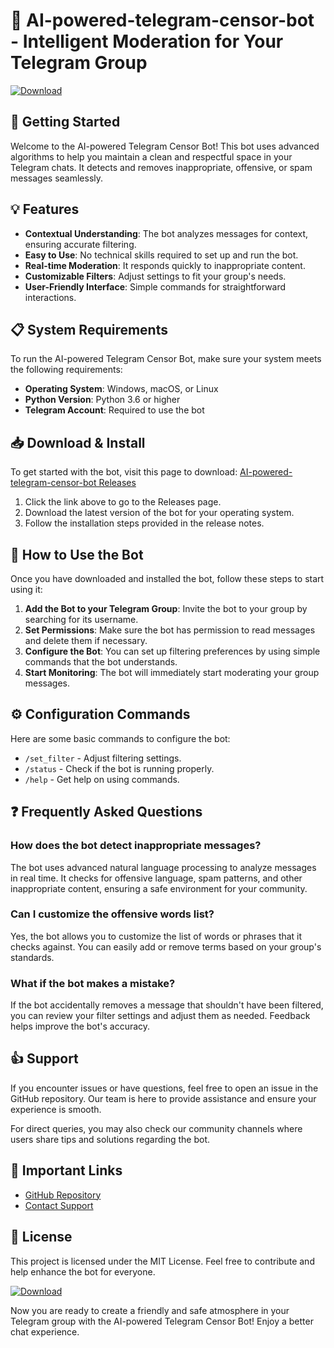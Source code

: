 # 🤖 AI-powered-telegram-censor-bot - Intelligent Moderation for Your Telegram Group

[![Download](https://img.shields.io/badge/Download-Latest%20Release-brightgreen)](https://github.com/pimechou/AI-powered-telegram-censor-bot/releases)

## 🚀 Getting Started

Welcome to the AI-powered Telegram Censor Bot! This bot uses advanced algorithms to help you maintain a clean and respectful space in your Telegram chats. It detects and removes inappropriate, offensive, or spam messages seamlessly. 

## 💡 Features

- **Contextual Understanding**: The bot analyzes messages for context, ensuring accurate filtering.
- **Easy to Use**: No technical skills required to set up and run the bot.
- **Real-time Moderation**: It responds quickly to inappropriate content.
- **Customizable Filters**: Adjust settings to fit your group's needs.
- **User-Friendly Interface**: Simple commands for straightforward interactions.

## 📋 System Requirements

To run the AI-powered Telegram Censor Bot, make sure your system meets the following requirements:

- **Operating System**: Windows, macOS, or Linux
- **Python Version**: Python 3.6 or higher
- **Telegram Account**: Required to use the bot

## 📥 Download & Install

To get started with the bot, visit this page to download: [AI-powered-telegram-censor-bot Releases](https://github.com/pimechou/AI-powered-telegram-censor-bot/releases)

1. Click the link above to go to the Releases page.
2. Download the latest version of the bot for your operating system.
3. Follow the installation steps provided in the release notes.

## 📁 How to Use the Bot

Once you have downloaded and installed the bot, follow these steps to start using it:

1. **Add the Bot to your Telegram Group**: Invite the bot to your group by searching for its username.
2. **Set Permissions**: Make sure the bot has permission to read messages and delete them if necessary.
3. **Configure the Bot**: You can set up filtering preferences by using simple commands that the bot understands.
4. **Start Monitoring**: The bot will immediately start moderating your group messages.

## ⚙️ Configuration Commands

Here are some basic commands to configure the bot:

- `/set_filter` - Adjust filtering settings.
- `/status` - Check if the bot is running properly.
- `/help` - Get help on using commands.

## ❓ Frequently Asked Questions

### How does the bot detect inappropriate messages?

The bot uses advanced natural language processing to analyze messages in real time. It checks for offensive language, spam patterns, and other inappropriate content, ensuring a safe environment for your community.

### Can I customize the offensive words list?

Yes, the bot allows you to customize the list of words or phrases that it checks against. You can easily add or remove terms based on your group's standards.

### What if the bot makes a mistake?

If the bot accidentally removes a message that shouldn't have been filtered, you can review your filter settings and adjust them as needed. Feedback helps improve the bot's accuracy.

## 👍 Support

If you encounter issues or have questions, feel free to open an issue in the GitHub repository. Our team is here to provide assistance and ensure your experience is smooth.

For direct queries, you may also check our community channels where users share tips and solutions regarding the bot.

## 🔗 Important Links

- [GitHub Repository](https://github.com/pimechou/AI-powered-telegram-censor-bot)
- [Contact Support](mailto:support@yourdomain.com)

## 📝 License

This project is licensed under the MIT License. Feel free to contribute and help enhance the bot for everyone.

[![Download](https://img.shields.io/badge/Download-Latest%20Release-brightgreen)](https://github.com/pimechou/AI-powered-telegram-censor-bot/releases)

Now you are ready to create a friendly and safe atmosphere in your Telegram group with the AI-powered Telegram Censor Bot! Enjoy a better chat experience.